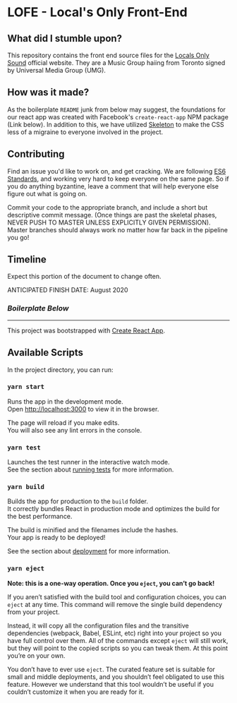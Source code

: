 # LOFE - Local's Only Front-End

## What did I stumble upon?
This repository contains the front end source files for the [Locals Only Sound](localsonlysound.com) official website. They are a Music Group haiing from Toronto signed by Universal Media Group (UMG).

## How was it made?

As the boilerplate `README` junk from below may suggest, the foundations for our react app was created with Facebook's `create-react-app` NPM package (Link below). In addition to this, we have utilized [Skeleton](http://getskeleton.com/) to make the CSS less of a migraine to everyone involved in the project. 

## Contributing
Find an issue you'd like to work on, and get cracking. We are following [ES6 Standards](http://es6-features.org/), and working very hard to keep everyone on the same page. So if you do anything byzantine, leave a comment that will help everyone else figure out what is going on. 

Commit your code to the appropriate branch, and include a short but descriptive commit message. (Once things are past the skeletal phases, NEVER PUSH TO MASTER UNLESS EXPLICITLY GIVEN PERMISSION).  Master branches should always work no matter how far back in the pipeline you go!

## Timeline

Expect this portion of the document to change often. 

ANTICIPATED FINISH DATE: August 2020


### *Boilerplate Below*
---


This project was bootstrapped with [Create React App](https://github.com/facebook/create-react-app).

## Available Scripts

In the project directory, you can run:

### `yarn start`

Runs the app in the development mode.<br />
Open [http://localhost:3000](http://localhost:3000) to view it in the browser.

The page will reload if you make edits.<br />
You will also see any lint errors in the console.

### `yarn test`

Launches the test runner in the interactive watch mode.<br />
See the section about [running tests](https://facebook.github.io/create-react-app/docs/running-tests) for more information.

### `yarn build`

Builds the app for production to the `build` folder.<br />
It correctly bundles React in production mode and optimizes the build for the best performance.

The build is minified and the filenames include the hashes.<br />
Your app is ready to be deployed!

See the section about [deployment](https://facebook.github.io/create-react-app/docs/deployment) for more information.

### `yarn eject`

**Note: this is a one-way operation. Once you `eject`, you can’t go back!**

If you aren’t satisfied with the build tool and configuration choices, you can `eject` at any time. This command will remove the single build dependency from your project.

Instead, it will copy all the configuration files and the transitive dependencies (webpack, Babel, ESLint, etc) right into your project so you have full control over them. All of the commands except `eject` will still work, but they will point to the copied scripts so you can tweak them. At this point you’re on your own.

You don’t have to ever use `eject`. The curated feature set is suitable for small and middle deployments, and you shouldn’t feel obligated to use this feature. However we understand that this tool wouldn’t be useful if you couldn’t customize it when you are ready for it.

